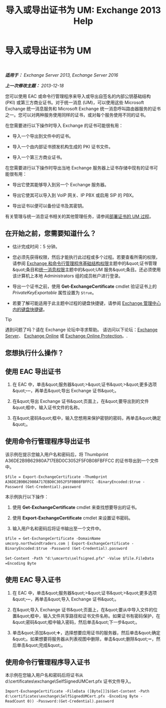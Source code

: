 ﻿---
title: '导入或导出证书为 UM: Exchange 2013 Help'
TOCTitle: 导入或导出证书为 UM
ms:assetid: ee688c33-2e08-47e7-95fc-04ba10238341
ms:mtpsurl: https://technet.microsoft.com/zh-cn/library/Dn205143(v=EXCHG.150)
ms:contentKeyID: 54652305
ms.date: 05/21/2018
mtps_version: v=EXCHG.150
ms.translationtype: MT
---

# 导入或导出证书为 UM

 

_**适用于：** Exchange Server 2013, Exchange Server 2016_

_**上一次修改主题：** 2013-12-18_

您可以使用 EAC 或命令行管理程序来导入或导出自签名的内部公钥基础结构 (PKI) 或第三方商业证书。对于统一消息 (UM)，可以使用这些 Microsoft Exchange 统一消息服务和 Microsoft Exchange 统一消息呼叫路由器服务的证书之一。您可以对两种服务使用同样的证书，或对每个服务使用不同的证书。

在您需要进行以下操作时导入 Exchange 的证书可能很有用：

  - 导入一个导出到文件中的证书。

  - 导入一个由内部证书颁发机构生成的 PKI 证书文件。

  - 导入一个第三方商业证书。

在您需要进行以下操作时导出当地 Exchange 服务器上证书存储中现有的证书可能很有用：

  - 导出它使其能够导入到另一个 Exchange 服务器。

  - 导出它使其可以导入到 VoIP 网关、IP PBX 或启用 SIP 的 PBX。

  - 导出证书以便可以备份证书及其密钥。

有关管理与统一消息证书相关的其他管理任务，请参阅[部署证书的 UM 过程](deploying-certificates-for-um-procedures-exchange-2013-help.md)。

## 在开始之前，您需要知道什么？

  - 估计完成时间：5 分钟。

  - 您必须先获得权限，然后才能执行此过程或多个过程。若要查看所需的权限，请参阅 [Exchange 和命令行管理程序基础结构权限](exchange-and-shell-infrastructure-permissions-exchange-2013-help.md)主题中的\&quot;证书管理\&quot;条目和[统一消息权限](unified-messaging-permissions-exchange-2013-help.md)主题中的\&quot;UM 服务\&quot;条目。还必须使用该计算机上本地 Administrators 组的成员帐户进行登录。

  - 导出一个证书之前，使用 **Get-ExchangeCertificate** cmdlet 验证证书上的 *PrivateKeyExportable* 属性设置为 `$true`。

  - 若要了解可能适用于此主题中过程的键盘快捷键，请参阅 [Exchange 管理中心内的键盘快捷键](keyboard-shortcuts-in-the-exchange-admin-center-exchange-online-protection-help.md)。

> [!tip]
> 遇到问题了吗？请在 Exchange 论坛中寻求帮助。 请访问以下论坛：<a href="https://go.microsoft.com/fwlink/p/?linkid=60612">Exchange Server</a>、 <a href="https://go.microsoft.com/fwlink/p/?linkid=267542">Exchange Online</a> 或 <a href="https://go.microsoft.com/fwlink/p/?linkid=285351">Exchange Online Protection</a>。.


## 您想执行什么操作？

## 使用 EAC 导出证书

1.  在 EAC 中，单击\&quot;服务器\&quot;\>\&quot;证书\&quot;\>\&quot;更多选项\&quot;![更多选项图标](images/JJ150550.5381819e-3b21-4873-8714-e9b956290b28(EXCHG.150).gif "更多选项图标")，再单击\&quot;导出 Exchange 证书\&quot;。

2.  在\&quot;导出 Exchange 证书\&quot;页面上，在\&quot;要导出到的文件\&quot;框中，输入证书文件的名称。

3.  在\&quot;密码\&quot;框中，输入您想用来保护密钥的密码，再单击\&quot;确定\&quot;。

## 使用命令行管理程序导出证书

该示例在提示您输入用户名和密码后，将 Thumbprint A36DE2B9B62980A717EBD0C3052F5F0B08FBFFCC 的证书导出到一个文件中。

    $file = Export-ExchangeCertificate -Thumbprint A36DE2B9B62980A717EBD0C3052F5F0B08FBFFCC -BinaryEncoded:$true -Password (Get-Credential).password

本示例执行以下操作：

1.  使用 **Get-ExchangeCertificate** cmdlet 来查找想要导出的证书。

2.  使用 **Export-ExchangeCertificate** cmdlet 来设置证书密码。

3.  输入用户名和密码后将证书输出至一个文件中。

<!-- end list -->

    $file = Get-ExchangeCertificate -DomainName umcorp.northwindtraders.com | Export-ExchangeCertificate -BinaryEncoded:$true -Password (Get-Credential).password

    Set-Content -Path "d:\umcerts\selfsigned.pfx" -Value $file.FileData =Encoding Byte

## 使用 EAC 导入证书

1.  在 EAC 中，单击\&quot;服务器\&quot;\>\&quot;证书\&quot;\>\&quot;更多选项\&quot;![更多选项图标](images/JJ150550.5381819e-3b21-4873-8714-e9b956290b28(EXCHG.150).gif "更多选项图标")，再单击\&quot;导入 Exchange 证书\&quot;。

2.  在\&quot;导入 Exchange 证书\&quot;页面上，在\&quot;要从中导入文件的位置\&quot;框中，输入文件共享路径和证书文件名称。如果证书有密码保护，在\&quot;密码\&quot;框中输入密码，然后单击\&quot;下一步\&quot;。

3.  单击\&quot;添加\&quot;![添加图标](images/JJ218640.c1e75329-d6d7-4073-a27d-498590bbb558(EXCHG.150).gif "添加图标")，选择想要应用证书的服务器，然后单击\&quot;确定\&quot;。如果想要将服务器从列表视图中删除，单击\&quot;删除\&quot;![删除图标](images/JJ657492.479b6ced-8d64-4277-a725-f17fea202b28(EXCHG.150).gif "删除图标")，然后单击\&quot;完成\&quot;。

## 使用命令行管理程序导入证书

本示例在您输入用户名和密码后将证书从 d:\\certificates\\exchange\\SelfSignedUMCert.pfx 证书文件导入。

    Import-ExchangeCertificate -FileData ([Byte[]]$(Get-Content -Path d:\certificates\exchange\SelfSignedUMCert.pfx -Encoding Byte -ReadCount 0)) -Password:(Get-Credential).password


